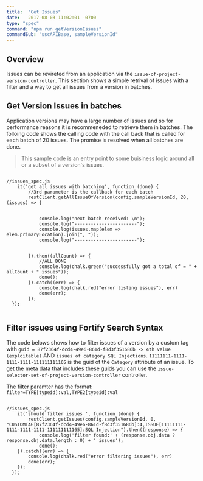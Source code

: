 ```yaml
---
title:  "Get Issues"
date:   2017-08-03 11:02:01 -0700
type: "spec"
command: "npm run getVersionIssues"
commandSub: "sscAPIBase, sampleVersionId"
---
```


## Overview
Issues can be revireted from an application via the `issue-of-project-version-controller`.
This section shows a simple retrival of issues with a filter and a way to get all issues from a version in batches.

## Get Version Issues in batches
Application versions may have a large number of issues and so for performance reasons it is recommeneded to 
retrieve them in batches. The folloing code shows the calling code with the call back that is called for each batch of 20 issues. The promise is resolved when all batches are done.

> This sample code is an entry point to some buisiness logic around all or a subset of a version's issues.

<pre><code class="javascript">
//issues_spec.js
    it('get all issues with batching', function (done) {
        //3rd parameter is the callback for each batch
        restClient.getAllIssueOfVersion(config.sampleVersionId, 20, (issues) => {

            
            console.log("next batch received: \n");
            console.log("-----------------------");
            console.log(issues.map(elem => elem.primaryLocation).join(", "));
            console.log("-----------------------");


        }).then((allCount) => {
            //ALL DONE
            console.log(chalk.green("successfully got a total of = " + allCount + " issues"));
            done();
        }).catch((err) => {
            console.log(chalk.red("error listing issues"), err)
            done(err);
        });
  });
    
</code></pre>


## Filter issues using Fortify Search Syntax
The code belows shows how to filter issues of a version by a custom tag with ```guid = 87f2364f-dcd4-49e6-861d-f8d3f351686b -> 4th value (exploitable)``` AND ```issues of category SQL Injections```.
```11111111-1111-1111-1111-111111111165``` is the guid of the ```Category``` attribute of an issue.
To get the meta data that includes these guids you can use the ```issue-selector-set-of-project-version-controller``` controller.

The filter paramter has the format:
```filter=TYPE[typeid]:val,TYPE2[typeid]:val```

<pre><code class="javascript">
//issues_spec.js
    it('should filter issues ', function (done) {
        restClient.getIssues(config.sampleVersionId, 0, "CUSTOMTAG[87f2364f-dcd4-49e6-861d-f8d3f351686b]:4,ISSUE[11111111-1111-1111-1111-111111111165]:SQL Injection").then((response) => {
            console.log('filter found:' + (response.obj.data ? response.obj.data.length : 0) + ' issues');
            done();
    }).catch((err) => {
        console.log(chalk.red("error filtering issues"), err)
        done(err);
    });
  });
    
</code></pre>
